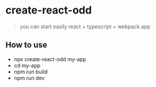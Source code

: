 # create-react-odd
>you can start easily react + typescript + webpack app    
  
## How to use
- npx create-react-odd my-app  
- cd my-app  
- npm run build  
- npm run dev  
